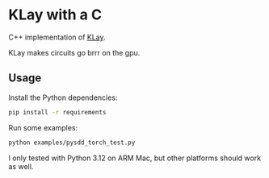 # KLay with a C

C++ implementation of [KLay](https://github.com/pedrozudo/klay).

KLay makes circuits go brrr on the gpu.

## Usage

Install the Python dependencies:
```bash
pip install -r requirements
```

Run some examples:
```bash
python examples/pysdd_torch_test.py
```

I only tested with Python 3.12 on ARM Mac, but other platforms should work as well.